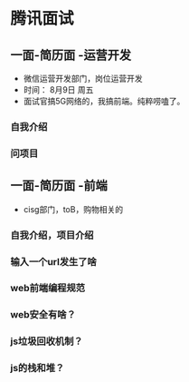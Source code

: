# 腾讯面试

## 一面-简历面 -运营开发
+ 微信运营开发部门，岗位运营开发
+ 时间： 8月9日 周五
+ 面试官搞5G网络的，我搞前端。纯粹唠嗑了。

### 自我介绍

### 问项目


## 一面-简历面 -前端
+ cisg部门，toB，购物相关的

### 自我介绍，项目介绍

### 输入一个url发生了啥

### web前端编程规范

### web安全有啥？

### js垃圾回收机制？

### js的栈和堆？
